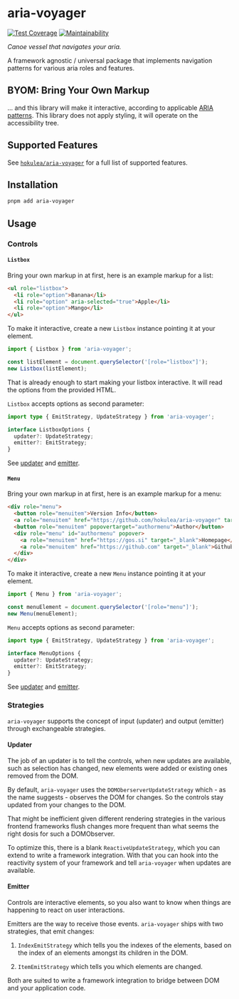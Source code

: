 # aria-voyager

[![Test Coverage](https://api.codeclimate.com/v1/badges/6bd88c10540e66d94e2a/test_coverage)](https://codeclimate.com/github/hokulea/aria-voyager/test_coverage)
[![Maintainability](https://api.codeclimate.com/v1/badges/6bd88c10540e66d94e2a/maintainability)](https://codeclimate.com/github/hokulea/aria-voyager/maintainability)

_Canoe vessel that navigates your aria._

A framework agnostic / universal package that implements navigation patterns for
various aria roles and features.

## BYOM: Bring Your Own Markup

... and this library will make it interactive, according to applicable [ARIA
patterns](https://www.w3.org/WAI/ARIA/apg/patterns/). This library does not
apply styling, it will operate on the accessibility tree.

## Supported Features

See [`hokulea/aria-voyager`](https://github.com/hokulea/aria-voyager/) for a
full list of supported features.

## Installation

```sh
pnpm add aria-voyager
```

## Usage

### Controls

#### `Listbox`

Bring your own markup in at first, here is an example markup for a list:

```html
<ul role="listbox">
  <li role="option">Banana</li>
  <li role="option" aria-selected="true">Apple</li>
  <li role="option">Mango</li>
</ul>
```

To make it interactive, create a new `Listbox` instance pointing it at your element.

```ts
import { Listbox } from 'aria-voyager';

const listElement = document.querySelector('[role="listbox"]');
new Listbox(listElement);
```

That is already enough to start making your listbox interactive. It will read
the options from the provided HTML.

`Listbox` accepts options as second parameter:

```ts
import type { EmitStrategy, UpdateStrategy } from 'aria-voyager';

interface ListboxOptions {
  updater?: UpdateStrategy;
  emitter?: EmitStrategy;
}
```

See [updater](#updater) and [emitter](#emitter).

#### `Menu`

Bring your own markup in at first, here is an example markup for a menu:

```html
<div role="menu">
  <button role="menuitem">Version Info</button>
  <a role="menuitem" href="https://github.com/hokulea/aria-voyager" target="_blank">Github</a>
  <button role="menuitem" popovertarget="authormenu">Author</button>
  <div role="menu" id="authormenu" popover>
    <a role="menuitem" href="https://gos.si" target="_blank">Homepage</a>
    <a role="menuitem" href="https://github.com" target="_blank">Github</a>
  </div>
</div>
```

To make it interactive, create a new `Menu` instance pointing it at your element.

```ts
import { Menu } from 'aria-voyager';

const menuElement = document.querySelector('[role="menu"]');
new Menu(menuElement);
```

`Menu` accepts options as second parameter:

```ts
import type { EmitStrategy, UpdateStrategy } from 'aria-voyager';

interface MenuOptions {
  updater?: UpdateStrategy;
  emitter?: EmitStrategy;
}
```

See [updater](#updater) and [emitter](#emitter).

### Strategies

`aria-voyager` supports the concept of input (updater) and output (emitter)
through exchangeable strategies.

#### Updater

The job of an updater is to tell the controls, when new updates are available,
such as selection has changed, new elements were added or existing ones
removed from the DOM.

By default, `aria-voyager` uses the `DOMOberserverUpdateStrategy` which - as the
name suggests - observes the DOM for changes. So the controls stay updated from
your changes to the DOM.

That might be inefficient given different rendering strategies in the various
frontend frameworks flush changes more frequent than what seems the right dosis for
such a DOMObserver.

To optimize this, there is a blank `ReactiveUpdateStrategy`, which you can extend
to write a framework integration. With that you can hook into the reactivity
system of your framework and tell `aria-voyager` when updates are available.

#### Emitter

Controls are interactive elements, so you also want to know when things are
happening to react on user interactions.

Emitters are the way to receive those events. `aria-voyager` ships with two
strategies, that emit changes:

1. `IndexEmitStrategy` which tells you the indexes of the elements, based on the
   index of an elements amongst its children in the DOM.

2. `ItemEmitStrategy` which tells you which elements are changed.

Both are suited to write a framework integration to bridge between DOM and your
application code.

